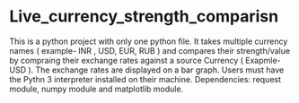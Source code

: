 # Live_currency_strength_comparisn
This is a python project with only one python file. It takes multiple currency names ( example- INR , USD, EUR, RUB ) and compares their strength/value by compraing their exchange rates against a source Currency ( Exapmle- USD ). The exchange rates are displayed on a bar graph. Users must have the Pythn 3 interpreter installed on their machine.                                                                                                                                                   Dependencies: request module, numpy module and matplotlib module.
